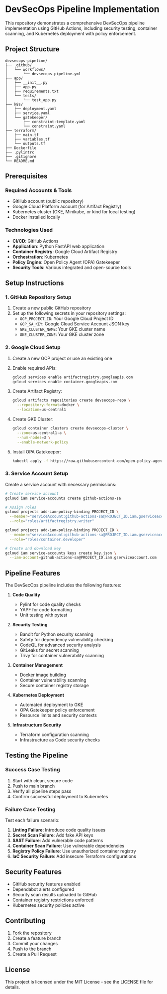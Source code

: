 # DevSecOps Pipeline Implementation

This repository demonstrates a comprehensive DevSecOps pipeline implementation using GitHub Actions, including security testing, container scanning, and Kubernetes deployment with policy enforcement.

## Project Structure

```
devsecops-pipeline/
├── .github/
│   └── workflows/
│       └── devsecops-pipeline.yml
├── app/
│   ├── __init__.py
│   ├── app.py
│   ├── requirements.txt
│   └── tests/
│       └── test_app.py
├── k8s/
│   ├── deployment.yaml
│   ├── service.yaml
│   └── gatekeeper/
│       ├── constraint-template.yaml
│       └── constraint.yaml
├── terraform/
│   ├── main.tf
│   ├── variables.tf
│   └── outputs.tf
├── Dockerfile
├── .pylintrc
├── .gitignore
└── README.md
```

## Prerequisites

### Required Accounts & Tools
- GitHub account (public repository)
- Google Cloud Platform account (for Artifact Registry)
- Kubernetes cluster (GKE, Minikube, or kind for local testing)
- Docker installed locally

### Technologies Used
- **CI/CD**: GitHub Actions
- **Application**: Python FastAPI web application
- **Container Registry**: Google Cloud Artifact Registry
- **Orchestration**: Kubernetes
- **Policy Engine**: Open Policy Agent (OPA) Gatekeeper
- **Security Tools**: Various integrated and open-source tools

## Setup Instructions

### 1. GitHub Repository Setup

1. Create a new public GitHub repository
2. Set up the following secrets in your repository settings:
   - `GCP_PROJECT_ID`: Your Google Cloud Project ID
   - `GCP_SA_KEY`: Google Cloud Service Account JSON key
   - `GKE_CLUSTER_NAME`: Your GKE cluster name
   - `GKE_CLUSTER_ZONE`: Your GKE cluster zone

### 2. Google Cloud Setup

1. Create a new GCP project or use an existing one
2. Enable required APIs:
   ```bash
   gcloud services enable artifactregistry.googleapis.com
   gcloud services enable container.googleapis.com
   ```

3. Create Artifact Registry:
   ```bash
   gcloud artifacts repositories create devsecops-repo \
     --repository-format=docker \
     --location=us-central1
   ```

4. Create GKE Cluster:
   ```bash
   gcloud container clusters create devsecops-cluster \
     --zone=us-central1-a \
     --num-nodes=3 \
     --enable-network-policy
   ```

5. Install OPA Gatekeeper:
   ```bash
   kubectl apply -f https://raw.githubusercontent.com/open-policy-agent/gatekeeper/release-3.14/deploy/gatekeeper.yaml
   ```

### 3. Service Account Setup

Create a service account with necessary permissions:
```bash
# Create service account
gcloud iam service-accounts create github-actions-sa

# Assign roles
gcloud projects add-iam-policy-binding PROJECT_ID \
  --member="serviceAccount:github-actions-sa@PROJECT_ID.iam.gserviceaccount.com" \
  --role="roles/artifactregistry.writer"

gcloud projects add-iam-policy-binding PROJECT_ID \
  --member="serviceAccount:github-actions-sa@PROJECT_ID.iam.gserviceaccount.com" \
  --role="roles/container.developer"

# Create and download key
gcloud iam service-accounts keys create key.json \
  --iam-account=github-actions-sa@PROJECT_ID.iam.gserviceaccount.com
```

## Pipeline Features

The DevSecOps pipeline includes the following features:

1. **Code Quality**
   - Pylint for code quality checks
   - YAPF for code formatting
   - Unit testing with pytest

2. **Security Testing**
   - Bandit for Python security scanning
   - Safety for dependency vulnerability checking
   - CodeQL for advanced security analysis
   - GitLeaks for secret scanning
   - Trivy for container vulnerability scanning

3. **Container Management**
   - Docker image building
   - Container vulnerability scanning
   - Secure container registry storage

4. **Kubernetes Deployment**
   - Automated deployment to GKE
   - OPA Gatekeeper policy enforcement
   - Resource limits and security contexts

5. **Infrastructure Security**
   - Terraform configuration scanning
   - Infrastructure as Code security checks

## Testing the Pipeline

### Success Case Testing
1. Start with clean, secure code
2. Push to main branch
3. Verify all pipeline steps pass
4. Confirm successful deployment to Kubernetes

### Failure Case Testing

Test each failure scenario:
1. **Linting Failure**: Introduce code quality issues
2. **Secret Scan Failure**: Add fake API keys
3. **SAST Failure**: Add vulnerable code patterns
4. **Container Scan Failure**: Use vulnerable dependencies
5. **Registry Policy Failure**: Use unauthorized container registry
6. **IaC Security Failure**: Add insecure Terraform configurations

## Security Features

- GitHub security features enabled
- Dependabot alerts configured
- Security scan results uploaded to GitHub
- Container registry restrictions enforced
- Kubernetes security policies active

## Contributing

1. Fork the repository
2. Create a feature branch
3. Commit your changes
4. Push to the branch
5. Create a Pull Request

## License

This project is licensed under the MIT License - see the LICENSE file for details.

